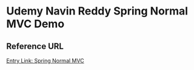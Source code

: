 # Udemy Navin Reddy Spring Normal MVC Demo

## Reference URL

[Entry Link: Spring Normal MVC](https://www.udemy.com/course/spring-5-with-spring-boot-2/learn/lecture/15154464#overview)
